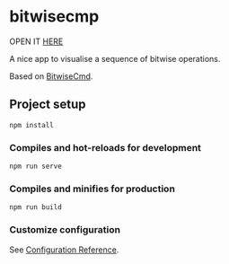 # bitwisecmp

OPEN IT [HERE](https://braedonwooding.github.io/BitwiseCmpViz/)

A nice app to visualise a sequence of bitwise operations.

Based on [BitwiseCmd](https://github.com/BorysLevytskyi/BitwiseCmd).

## Project setup
```
npm install
```

### Compiles and hot-reloads for development
```
npm run serve
```

### Compiles and minifies for production
```
npm run build
```

### Customize configuration
See [Configuration Reference](https://cli.vuejs.org/config/).
